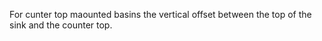 ﻿For cunter top maounted basins the vertical offset between the top of the sink and the counter top.